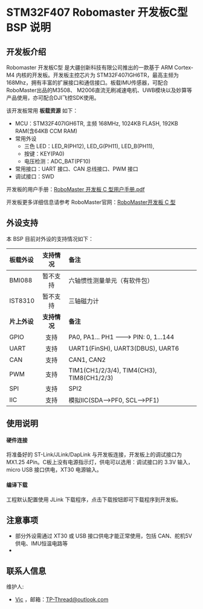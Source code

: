 # STM32F407 Robomaster 开发板C型 BSP 说明

## 开发板介绍

Robomaster 开发板C型 是大疆创新科技有限公司推出的一款基于 ARM Cortex-M4 内核的开发板。开发板主控芯片为 STM32F407IGH6TR，最高主频为 168Mhz，拥有丰富的扩展接口和通信接口。板载IMU传感器，可配合RoboMaster出品的M3508、 M2006直流无刷减速电机、UWB模块以及妙算等产品使用，亦可配合DJI飞控SDK使用。

该开发板常用 **板载资源** 如下：

- MCU：STM32F407IGH6TR, 主频 168MHz, 1024KB FLASH, 192KB RAM(含64KB CCM RAM)
- 常用外设
  - 三色 LED：LED_R(PH12), LED_G(PH11), LED_B(PH11), 
  - 按键：KEY(PA0)
  - 电压检测：ADC_BAT(PF10)
- 常用接口：UART 接口、CAN 总线接口、PWM 接口
- 调试接口：SWD


开发板的用户手册：[RoboMaster 开发板 C 型用户手册.pdf](https://rm-static.djicdn.com/tem/35228/RoboMaster%20%20%E5%BC%80%E5%8F%91%E6%9D%BF%20C%20%E5%9E%8B%E7%94%A8%E6%88%B7%E6%89%8B%E5%86%8C.pdf)

开发板更多详细信息请参考 RoboMaster官网：[RoboMaster开发板 C 型](https://www.robomaster.com/zh-CN/products/components/general/development-board-type-c/info) 

## 外设支持

本 BSP 目前对外设的支持情况如下：

| **板载外设** | **支持情况** | **备注**                             |
| :----------- | :----------: | :----------------------------------- |
| BMI088       |   暂不支持   | 六轴惯性测量单元（有软件包）            |
| IST8310      |   暂不支持   | 三轴磁力计                           |
| **片上外设** | **支持情况** | **备注**                             |
| GPIO         |     支持     | PA0, PA1... PH1 ---> PIN: 0, 1...144 |
| UART         |     支持     | UART1(FinSH),  UART3(DBUS),  UART6          |
| CAN          |     支持    | CAN1, CAN2                           |
| PWM          |   支持   | TIM1(CH1/2/3/4), TIM4(CH3), TIM8(CH1/2/3)  |
| SPI          |   支持   | SPI2 |
| IIC          |   支持   | 模拟IIC(SDA-->PF0, SCL-->PF1) |

## 使用说明

#### 硬件连接

将准备好的 ST-Link/JLink/DapLink 与开发板连接，开发板上的调试接口为 MX1.25 4Pin。C板上没有电源指示灯，供电可以选用：调试接口的 3.3V 输入，micro USB 接口供电，XT30 电源输入。 

#### 编译下载

工程默认配置使用 JLink 下载程序，点击下载按钮即可下载程序到开发板。

## 注意事项

- 部分外设需通过 XT30 或 USB 接口供电才能正常使用，包括 CAN、舵机5V供电、IMU恒温电路等
- 

## 联系人信息

维护人:

- [Vic](https://github.com/TP-Thread) ，邮箱：<TP-Thread@outlook.com>

